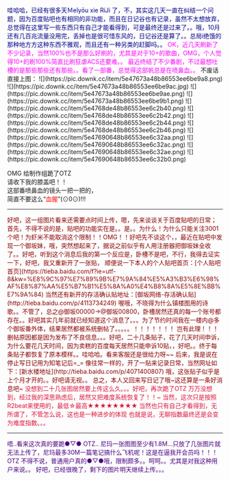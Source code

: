 <font color="#008">
哇哈哈，已经有很多天Ｍeǐyōu xie RiJi 了，不，其实这几天一直在纠结一个问题，因为百度贴吧也有相同的非功能，而且在日记谷也有记录，虽然不太想放弃，总觉得在这里写一些东西只有自己才能看得到，可是最终还是过来了。。哦，10月还有几百兆流量没用完，丢掉也是很可惜东风的，日记谷还是算了。。总局i绝饿的那种地方方这种东西不雅观，而且还有一种另类的赶脚吗。。</font>
<font color="#f0f">
OK，近几天刷新了不少记录，当然100%也不是那么好刷的，尤其是对于10+的歌曲，OMG，个人觉得10+的刷100%简直比刷狂虐ACS还要难。。 最近终结了不少番剧，不过最想吐槽的是那些那些还有那些。。看了一部番，总觉得这部帆总是在喷鼻血。。</font>
不废话直接上图：  
![](https://pic.downk.cc/item/5e47673a48b86553ee6be9a8.png)
![](https://pic.downk.cc/item/5e47673a48b86553ee6be9ac.jpg)
![](https://pic.downk.cc/item/5e47673a48b86553ee6be9ae.png)
![](https://pic.downk.cc/item/5e47673a48b86553ee6be9b1.png)
![](https://pic.downk.cc/item/5e4768de48b86553ee6c2b40.png)
![](https://pic.downk.cc/item/5e4768de48b86553ee6c2b42.png)
![](https://pic.downk.cc/item/5e4768de48b86553ee6c2b44.png)
![](https://pic.downk.cc/item/5e4768de48b86553ee6c2b46.png)
![](https://pic.downk.cc/item/5e47690648b86553ee6c32aa.png)
![](https://pic.downk.cc/item/5e47690648b86553ee6c32ac.png)
![](https://pic.downk.cc/item/5e47690648b86553ee6c32ae.png)
![](https://pic.downk.cc/item/5e47690648b86553ee6c32b0.png)

OMG 给制作组跪了OTZ  
请收下我的膝盖吧！！  
这部番喷鼻血的镜头一把一把的，  
简直不要这么“<font color="red">血腥</font>”(⊙0⊙)!!!

* * *

<font color="darkred">
好吧，这一组图片看来还需要点时间上传，嗯，先来谈谈关于百度贴吧的日常；  
首先，不得不说的是，贴吧的功能实在是。。是。。为什么！为什么只能关注3001个吧！为虾米不能取消这个限制！！OMG！！好吧先不谈这个，，最近在贴吧中发现一个御坂妹，哦，突然想起来了，据说之前似乎有人用注册器把御坂妹全收了。。好吧，听到这个消息后我的第一个反应是，卧槽不是吧，不行，我得去证实一下，好吧，我又重新开了一张贴，  
顺便说一下本人的个人贴吧首页：[个人贴吧首页](https://tieba.baidu.com/f?ie=utf-8&kw=%E8%9C%97%E7%89%9B%E7%9A%84%E5%A3%B3%E6%98%AF%E8%87%AA%E5%B7%B1%E5%8A%A0%E4%B8%8A%E5%8E%BB%E7%9A%84)  
当然还有新开的存活确认贴地址：[御坂网络-存活确认贴](http://tieba.baidu.com/p/4113734249)  
喔哦，不晓得为什么镇楼图用的诗歌。。不管了，总之@御坂00000→@御坂00800，卧槽居然还真的每一个账号都存在。。好吧其实几年前就已经知道这个消息了。。。为了节约时间我在一楼内@多个御坂番外体，结果居然都被系统删帖了。。。。。！！！！！！！ 岂有此理！！！删帖原因都是因为发布了不良信息。。。好吧，二十几条贴子，花了几天时间申诉，为什么要花几天时间，因为卖糕的百度每天居然只能申诉10贴，，好吧。。终于每条贴子都恢复了原本模样。。哇哈哈。看来客服还是很给力呀~~ 后来，我是说在停止写日记用为知笔记后=_=  
像往常一样的，开了一贴来记录日常，当然网址如下：[新水楼地址](http://tieba.baidu.com/p/4071400807)  
哦，这张贴子似乎是上个月才开的。。好吧请无视。。  
总之，本人又回来写日记了哦~这还算是一条好消息吧~</font>

<font color="crimson">
没想到二十几张图居然要上传这么久。。。好吧，再次跪了OTZ  
万万没想到，经过我的深思熟虑后，居然又把难度系统恢复了！！~  
当然，这次只是按照R2beat来使用的，最低☆最高★★★★★★★★  
当然也只有自己才看得到，无所谓了，不管怎么说，这也是一种进步的体现  
也就是说，无聊指数最终还是会变为难度指数。。。</font>

* * *

<font color="indigo">
唔..看来这次真的要跪●▽● OTZ..  
尼玛一张图图至少有1.8M...只放了几张图片就无法上传了，尼玛最多30M一篇笔记搞什么飞机呢！这是在逼我开会员吗！！！OTZ 不得不说，普通用户真的●▽●哦，限制颇多。。呵呵。。尤其是对我这种用户来说。。  
好吧，已经很晚了，剩下的图片明天继续上传。。。</font>
